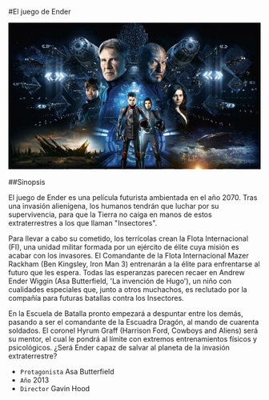#El juego de Ender

![Screenshot](img/juegoender.jpg)

##Sinopsis

El juego de Ender es una película futurista ambientada en el año 2070. 
Tras una invasión alienígena, los humanos tendrán que luchar por su 
supervivencia, para que la Tierra no caiga en manos de estos 
extraterrestres a los que llaman "Insectores".

Para llevar a cabo su cometido, los terrícolas crean la Flota 
Internacional (FI), una unidad militar formada por un ejército de élite 
cuya misión es acabar con los invasores. El Comandante de la Flota 
Internacional Mazer Rackham (Ben Kingsley, Iron Man 3) entrenarán a la 
élite para enfrentarse al futuro que les espera. Todas las esperanzas 
parecen recaer en Andrew Ender Wiggin (Asa Butterfield, 'La invención de 
Hugo'), un niño con cualidades especiales que, junto a otros muchachos, 
es reclutado por la compañía para futuras batallas contra los 
Insectores.

En la Escuela de Batalla pronto empezará a despuntar entre los demás, 
pasando a ser el comandante de la Escuadra Dragón, al mando de cuarenta 
soldados. El coronel Hyrum Graff (Harrison Ford, Cowboys and Aliens) 
será su mentor, el cual le pondrá al límite con extremos entrenamientos 
físicos y psicológicos. ¿Será Ender capaz de salvar al planeta de la 
invasión extraterrestre?

* `Protagonista` Asa Butterfield
* `Año` 2013
* `Director` Gavin Hood
